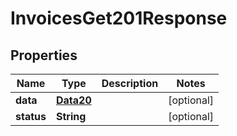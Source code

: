 

# InvoicesGet201Response


## Properties

Name | Type | Description | Notes
------------ | ------------- | ------------- | -------------
**data** | [**Data20**](Data20.md) |  |  [optional]
**status** | **String** |  |  [optional]



